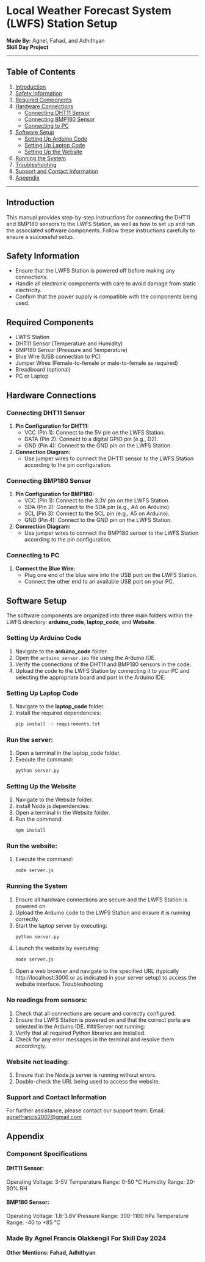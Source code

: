 # Local Weather Forecast System (LWFS) Station Setup

**Made By:** Agnel, Fahad, and Adhithyan  
**Skill Day Project**  

---

## Table of Contents
1. [Introduction](#introduction)  
2. [Safety Information](#safety-information)  
3. [Required Components](#required-components)  
4. [Hardware Connections](#hardware-connections)  
   - [Connecting DHT11 Sensor](#connecting-dht11-sensor)  
   - [Connecting BMP180 Sensor](#connecting-bmp180-sensor)  
   - [Connecting to PC](#connecting-to-pc)  
5. [Software Setup](#software-setup)  
   - [Setting Up Arduino Code](#setting-up-arduino-code)  
   - [Setting Up Laptop Code](#setting-up-laptop-code)  
   - [Setting Up the Website](#setting-up-the-website)  
6. [Running the System](#running-the-system)  
7. [Troubleshooting](#troubleshooting)  
8. [Support and Contact Information](#support-and-contact-information)  
9. [Appendix](#appendix)  

---

## Introduction
This manual provides step-by-step instructions for connecting the DHT11 and BMP180 sensors to the LWFS Station, as well as how to set up and run the associated software components. Follow these instructions carefully to ensure a successful setup.

## Safety Information
- Ensure that the LWFS Station is powered off before making any connections.
- Handle all electronic components with care to avoid damage from static electricity.
- Confirm that the power supply is compatible with the components being used.

## Required Components
- LWFS Station
- DHT11 Sensor (Temperature and Humidity)
- BMP180 Sensor (Pressure and Temperature)
- Blue Wire (USB connection to PC)
- Jumper Wires (Female-to-female or male-to-female as required)
- Breadboard (optional)
- PC or Laptop

## Hardware Connections

### Connecting DHT11 Sensor
1. **Pin Configuration for DHT11:**
   - VCC (Pin 1): Connect to the 5V pin on the LWFS Station.
   - DATA (Pin 2): Connect to a digital GPIO pin (e.g., D2).
   - GND (Pin 4): Connect to the GND pin on the LWFS Station.
2. **Connection Diagram:**
   - Use jumper wires to connect the DHT11 sensor to the LWFS Station according to the pin configuration.

### Connecting BMP180 Sensor
1. **Pin Configuration for BMP180:**
   - VCC (Pin 1): Connect to the 3.3V pin on the LWFS Station.
   - SDA (Pin 2): Connect to the SDA pin (e.g., A4 on Arduino).
   - SCL (Pin 3): Connect to the SCL pin (e.g., A5 on Arduino).
   - GND (Pin 4): Connect to the GND pin on the LWFS Station.
2. **Connection Diagram:**
   - Use jumper wires to connect the BMP180 sensor to the LWFS Station according to the pin configuration.

### Connecting to PC
1. **Connect the Blue Wire:**
   - Plug one end of the blue wire into the USB port on the LWFS Station.
   - Connect the other end to an available USB port on your PC.

## Software Setup
The software components are organized into three main folders within the LWFS directory: **arduino_code**, **laptop_code**, and **Website**.

### Setting Up Arduino Code
1. Navigate to the **arduino_code** folder.
2. Open the `arduino_sensor.ino` file using the Arduino IDE.
3. Verify the connections of the DHT11 and BMP180 sensors in the code.
4. Upload the code to the LWFS Station by connecting it to your PC and selecting the appropriate board and port in the Arduino IDE.

### Setting Up Laptop Code
1. Navigate to the **laptop_code** folder.
2. Install the required dependencies:
   ```bash
   pip install -r requirements.txt
### Run the server:
1. Open a terminal in the laptop_code folder.
2. Execute the command:
   ```bash
   python server.py
### Setting Up the Website
1. Navigate to the Website folder.
2. Install Node.js dependencies:
3. Open a terminal in the Website folder.
4. Run the command:
   ```bash
   npm install
### Run the website:
1. Execute the command:
   ```bash
   node server.js
### Running the System
1. Ensure all hardware connections are secure and the LWFS Station is powered on.
2. Upload the Arduino code to the LWFS Station and ensure it is running correctly.
3. Start the laptop server by executing:
   ```bash
   python server.py
4. Launch the website by executing:
   ```bash
   node server.js
5. Open a web browser and navigate to the specified URL (typically http://localhost:3000 or as indicated in your server setup) to access the website interface.
Troubleshooting
### No readings from sensors:
1. Check that all connections are secure and correctly configured.
2. Ensure the LWFS Station is powered on and that the correct ports are selected in the Arduino IDE.
###Server not running:
1. Verify that all required Python libraries are installed.
2. Check for any error messages in the terminal and resolve them accordingly.
### Website not loading:
1. Ensure that the Node.js server is running without errors.
2. Double-check the URL being used to access the website.
### Support and Contact Information

For further assistance, please contact our support team:
Email: agnelfrancis2007@gmail.com

## Appendix
### Component Specifications
#### DHT11 Sensor:
Operating Voltage: 3-5V
Temperature Range: 0-50 °C
Humidity Range: 20-90% RH
#### BMP180 Sensor:
Operating Voltage: 1.8-3.6V
Pressure Range: 300-1100 hPa
Temperature Range: -40 to +85 °C

### Made By Agnel Francis Olakkengil For Skill Day 2024
#### Other Mentions: Fahad, Adhithyan

